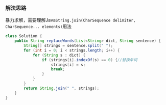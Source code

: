 ### 解法思路
暴力求解，需要理解Java`String.join(CharSequence delimiter, CharSequence... elements)`用法
```java
class Solution {
    public String replaceWords(List<String> dict, String sentence) {
        String[] strings = sentence.split(" ");
        for (int i = 0; i < strings.length; i++) {
            for (String s : dict) {
                if (strings[i].indexOf(s) == 0) {//替换单词
                    strings[i] = s;
                    break;
                }
            }
        }
        return String.join(" ", strings);
    }
}
```